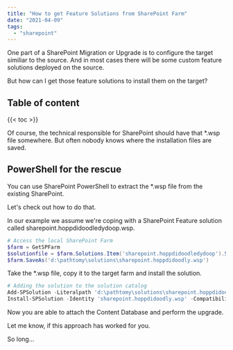 ```yaml
---
title: "How to get Feature Solutions from SharePoint Farm"
date: "2021-04-09"
tags: 
  - "sharepoint"
---
```


One part of a SharePoint Migration or Upgrade is to configure the target similiar to the source. And in most cases there will be some custom feature solutions deployed on the source.

But how can I get those feature solutions to install them on the target?

<!--more-->
## Table of content 
{{< toc >}}

Of course, the technical responsible for SharePoint should have that \*.wsp file somewhere. But often nobody knows where the installation files are saved.

## PowerShell for the rescue

You can use SharePoint PowerShell to extract the \*.wsp file from the existing SharePoint.

Let's check out how to do that.

In our example we assume we're coping with a SharePoint Feature solution called sharepoint.hoppdidoodledydoop.wsp.

```powershell
# Access the local SharePoint Farm 
$farm = GetSPFarm
$solutionfile = $farm.Solutions.Item('sharepoint.hoppdidoodledydoop').SolutionFile 
$farm.SaveAs('d:\pathtomy\solutions\sharepoint.hoppdidoodly.wsp') 
```

Take the \*.wsp file, copy it to the target farm and install the solution.

```powershell
# Adding the solution to the solution catalog 
Add-SPSolution -Literalpath 'd:\pathtomy\solutions\sharepoint.hoppdidoodly.wsp') 
Install-SPSolution -Identity 'sharepoint.hoppdidoodly.wsp' -CompatibilityLevel 14, 15, 16 -GAC
```

Now you are able to attach the Content Database and perform the upgrade.

Let me know, if this approach has worked for you.

So long...
